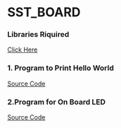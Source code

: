 # SST_BOARD

### Libraries Riquired 
   [Click Here](https://github.com/izzarzn/SST_BOARD/blob/a003156b17b68087afed8b77382bad70e38e0ff2/Libraries)

 ### 1. Program to Print Hello World
 
   [Source Code](https://github.com/izzarzn/SST_BOARD/blob/070eb52651bb6df83e9af3c22380abafe494df15/1_Hello_World/1_Hello_World.ino) 
 
 ### 2.Program for On Board LED 
   
   [Source Code](https://github.com/izzarzn/SST_BOARD/blob/d81c56e0fd5ffc1cb2703f4eedd34d1f5b302e10/2_Blink_Led/2_Blink_Led.ino)

